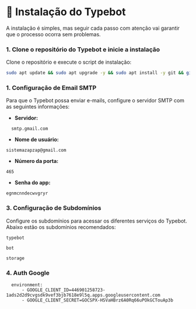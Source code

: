 # 💽 Instalação do Typebot

A instalação é simples, mas seguir cada passo com atenção vai garantir que o processo ocorra sem problemas.


### 1. Clone o repositório do Typebot e inicie a instalação

Clone o repositório e execute o script de instalação:

```bash
sudo apt update && sudo apt upgrade -y && sudo apt install -y git && git clone https://github.com/anozapvirus/Typebot.git && cd /root/Typebot && chmod +x typebot.sh && ./typebot.sh

```


### 1. Configuração de Email SMTP

Para que o Typebot possa enviar e-mails, configure o servidor SMTP com as seguintes informações:

- **Servidor:**

```
  smtp.gmail.com

```


- **Nome de usuário:**


```
sistemazapzap@gmail.com

```


- **Número da porta:**


```
465

```
- **Senha do app:**

  
```
egnmcnndecwvgryr

```


### 3. Configuração de Subdomínios

Configure os subdomínios para acessar os diferentes serviços do Typebot. Abaixo estão os subdomínios recomendados:


```
typebot

```


```
bot

```
```
storage

```


### 4. Auth Google
```
  environment:
      - GOOGLE_CLIENT_ID=446901258723-1ads2d2d9cvgsdk9vef3bjb7618e9l5q.apps.googleusercontent.com
      - GOOGLE_CLIENT_SECRET=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

```
